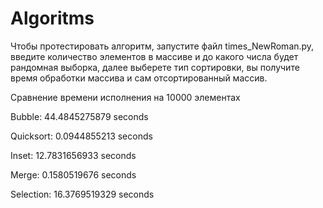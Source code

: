 # Algoritms
Чтобы протестировать алгоритм, запустите файл times_NewRoman.py, введите количество элементов в массиве и до какого числа будет рандомная выборка, далее выберете тип сортировки, вы получите время обработки массива и сам отсортированный массив.

Сравнение времени исполнения на 10000 элементах

Bubble: 44.4845275879 seconds

Quicksort: 0.0944855213 seconds

Inset: 12.7831656933 seconds

Merge: 0.1580519676 seconds

Selection: 16.3769519329 seconds
